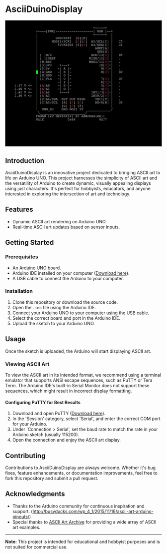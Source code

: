 # AsciiDuinoDisplay
![image](./pic/AsciiDuinoDisplay.gif)

## Introduction
AsciiDuinoDisplay is an innovative project dedicated to bringing ASCII art to life on Arduino UNO. This project harnesses the simplicity of ASCII art and the versatility of Arduino to create dynamic, visually appealing displays using just characters. It's perfect for hobbyists, educators, and anyone interested in exploring the intersection of art and technology.

## Features
- Dynamic ASCII art rendering on Arduino UNO.
- Real-time ASCII art updates based on sensor inputs.

## Getting Started
### Prerequisites
- An Arduino UNO board.
- Arduino IDE installed on your computer ([Download here](https://www.arduino.cc/en/Main/Software)).
- A USB cable to connect the Arduino to your computer.

### Installation
1. Clone this repository or download the source code.
2. Open the `.ino` file using the Arduino IDE.
3. Connect your Arduino UNO to your computer using the USB cable.
4. Select the correct board and port in the Arduino IDE.
5. Upload the sketch to your Arduino UNO.

## Usage
Once the sketch is uploaded, the Arduino will start displaying ASCII art.

### Viewing ASCII Art
To view the ASCII art in its intended format, we recommend using a terminal emulator that supports ANSI escape sequences, such as PuTTY or Tera Term. The Arduino IDE's built-in Serial Monitor does not support these sequences, which might result in incorrect display formatting.

#### Configuring PuTTY for Best Results
1. Download and open PuTTY ([Download here](https://www.putty.org/)).
2. In the 'Session' category, select 'Serial', and enter the correct COM port for your Arduino.
3. Under 'Connection > Serial', set the baud rate to match the rate in your Arduino sketch (usually 115200).
4. Open the connection and enjoy the ASCII art display.

## Contributing
Contributions to AsciiDuinoDisplay are always welcome. Whether it's bug fixes, feature enhancements, or documentation improvements, feel free to fork this repository and submit a pull request.

## Acknowledgments
- Thanks to the Arduino community for continuous inspiration and support. (http://busyducks.com/wp_4_1/2015/11/16/ascii-art-arduino-pinouts/)
- Special thanks to [ASCII Art Archive](https://www.asciiart.eu/) for providing a wide array of ASCII art examples.

---

**Note:** This project is intended for educational and hobbyist purposes and is not suited for commercial use.
